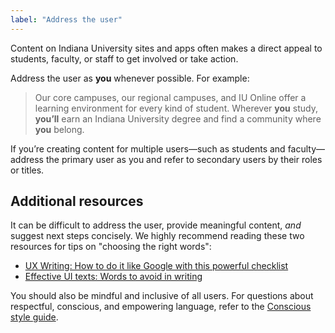 ```yaml
---
label: "Address the user"
---
```

Content on Indiana University sites and apps often makes a direct appeal to students, faculty, or staff to get involved or take action.

Address the user as **you** whenever possible. For example:

> Our core campuses, our regional campuses, and IU Online offer a learning environment for every kind of student. Wherever **you** study, **you’ll** earn an Indiana University degree and find a community where **you** belong.

If you’re creating content for multiple users—such as students and faculty—address the primary user as you and refer to secondary users by their roles or titles.

## Additional resources

It can be difficult to address the user, provide meaningful content, _and_ suggest next steps concisely. We highly recommend reading these two resources for tips on "choosing the right words":

  - [UX Writing: How to do it like Google with this powerful checklist](https://uxplanet.org/ux-writing-how-to-do-it-like-google-with-this-powerful-checklist-e263cc37f5f1)
  - [Effective UI texts: Words to avoid in writing](https://icons8.com/articles/words-to-avoid-writing/)  

You should also be mindful and inclusive of all users. For questions about respectful, conscious, and empowering language, refer to the [Conscious style guide](http://consciousstyleguide.com/).
